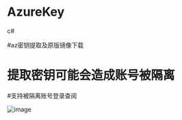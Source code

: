 # AzureKey
c#

#az密钥提取及原版镜像下载

# 提取密钥可能会造成账号被隔离

#支持被隔离账号登录查阅

![image](https://github.com/laomms/AzureKey/blob/master/az.png)
